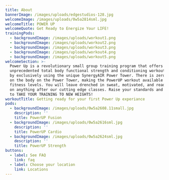 ```yaml
---
title: About
bannerImage: /images/uploads/edgestudios-128.jpg
welcomeImage: /images/uploads/0w5a2814sml.jpg
welcomeTitle: POWER UP
welcomeQuote: Get Ready to Energize Your LIFE!
trainingPods:
  - backgroundImage: /images/uploads/workout1.png
  - backgroundImage: /images/uploads/workout2.png
  - backgroundImage: /images/uploads/workout3.png
  - backgroundImage: /images/uploads/workout4.png
  - backgroundImage: /images/uploads/workout5.png
welcomeSection: >-
  Power Up is a revolutionary small group training program that offers and
  unprecedented total body functional strength and conditioning workout options
  by exclusively using the unique SynergyAIR Power Tower. There is zero-impact
  on the body on the Power Tower, making the PowerUP workout available to all
  fitness levels. You will leave drenched in sweat, motivated, and ready to take
  on anything after our cutting edge classes. Raise your standards and get ready
  to TAKE YOUR TRAINING TO NEW HEIGHTS!
workoutTitle: Getting ready for your first Power Up experiance
pods:
  - backgroundImage: /images/uploads/0w5a2608.11small.jpg
    description: ''
    title: PowerUP Fusion
  - backgroundImage: /images/uploads/0w5a2616sml.jpg
    description: ''
    title: PowerUP Cardio
  - backgroundImage: /images/uploads/0w5a2624sml.jpg
    description: ''
    title: PowerUP Strength
buttons:
  - label: See FAQ
    link: faq
  - label: Choose your location
    link: Locations
---
```


